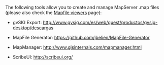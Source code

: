 The following tools allow you to create and manage MapServer .map files (please also check the [Mapfile viewers](/mapserver/mapserver/wiki/MapFile-viewers) page):

- gvSIG Export: http://www.gvsig.com/es/web/guest/productos/gvsig-desktop/descargas

- MapFile Generator: https://github.com/jbelien/MapFile-Generator

- MapManager: http://www.gisinternals.com/mapmanager.html

- ScribeUI: http://scribeui.org/

 